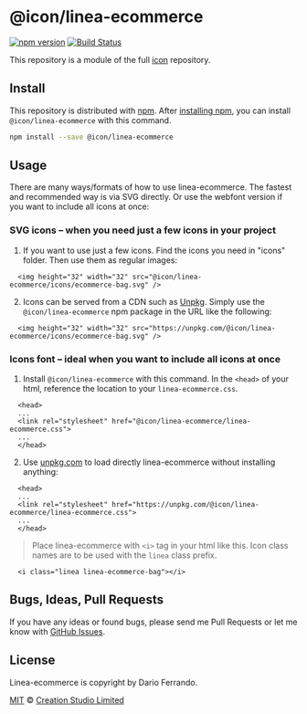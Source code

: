 # @icon/linea-ecommerce

[![npm version](https://img.shields.io/npm/v/@icon/linea-ecommerce.svg)](https://www.npmjs.org/package/@icon/linea-ecommerce)
[![Build Status](https://travis-ci.org/icon/icon.svg?branch=master)](https://travis-ci.org/icon/icon)

This repository is a module of the full [icon][icon] repository.

## Install

This repository is distributed with [npm]. After [installing npm][install-npm], you can install `@icon/linea-ecommerce` with this command.

```bash
npm install --save @icon/linea-ecommerce
```

## Usage

There are many ways/formats of how to use linea-ecommerce. The fastest and recommended way is via SVG directly. Or use the webfont version if you want to include all icons at once:

### SVG icons – when you need just a few icons in your project

  1. If you want to use just a few icons. Find the icons you need in "icons" folder. Then use them as regular images:

```
  <img height="32" width="32" src="@icon/linea-ecommerce/icons/ecommerce-bag.svg" />
```

  2. Icons can be served from a CDN such as [Unpkg][Unpkg]. Simply use the `@icon/linea-ecommerce` npm package in the URL like the following:

```
  <img height="32" width="32" src="https://unpkg.com/@icon/linea-ecommerce/icons/ecommerce-bag.svg" />
```

### Icons font – ideal when you want to include all icons at once

  1. Install `@icon/linea-ecommerce` with this command. In the `<head>` of your html, reference the location to your `linea-ecommerce.css`.

```
  <head>
  ...
  <link rel="stylesheet" href="@icon/linea-ecommerce/linea-ecommerce.css">
  ...
  </head>
```

  2. Use [unpkg.com][Unpkg] to load directly linea-ecommerce without installing anything:

```
  <head>
  ...
  <link rel="stylesheet" href="https://unpkg.com/@icon/linea-ecommerce/linea-ecommerce.css">
  ...
  </head>
```

> Place linea-ecommerce with `<i>` tag in your html like this. Icon class names are to be used with the `linea` class prefix.

```
  <i class="linea linea-ecommerce-bag"></i>
```


## Bugs, Ideas, Pull Requests

If you have any ideas or found bugs, please send me Pull Requests or let me know with [GitHub Issues][github issues].

## License

Linea-ecommerce is copyright by Dario Ferrando.

[MIT](./LICENSE) &copy; [Creation Studio Limited](https://creationstudio.com/)

[icon]: https://github.com/icon/icon
[docs]: http://icon.github.io/
[npm]: https://www.npmjs.com/
[install-npm]: https://docs.npmjs.com/getting-started/installing-node
[sass]: http://sass-lang.com/
[github issues]: https://github.com/thecreation/icons/issues
[Unpkg]: https://unpkg.com